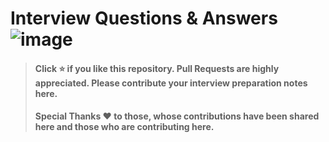# Interview Questions & Answers ![image](https://user-images.githubusercontent.com/32600240/143249593-c523504b-8017-431c-b8e8-dcb0053f3daa.png)


> #### Click :star: if you like this repository. Pull Requests are highly appreciated. Please contribute your interview preparation notes here.
> #### Special Thanks :heart: to those, whose contributions have been shared here and those who are contributing here.
